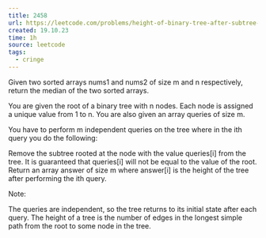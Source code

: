 ```yaml
---
title: 2458
url: https://leetcode.com/problems/height-of-binary-tree-after-subtree-removal-queries/
created: 19.10.23
time: 1h
source: leetcode
tags:
  - cringe
---
```


Given two sorted arrays nums1 and nums2 of size m and n respectively, return the median of the two sorted arrays.

You are given the root of a binary tree with n nodes. Each node is assigned a unique value from 1 to n. You are also given an array queries of size m.

You have to perform m independent queries on the tree where in the ith query you do the following:

Remove the subtree rooted at the node with the value queries[i] from the tree. It is guaranteed that queries[i] will not be equal to the value of the root.
Return an array answer of size m where answer[i] is the height of the tree after performing the ith query.

Note:

The queries are independent, so the tree returns to its initial state after each query.
The height of a tree is the number of edges in the longest simple path from the root to some node in the tree.
